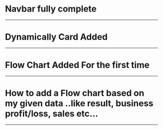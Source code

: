 # Navbar fully complete
____________________________________
# Dynamically Card Added
____________________________________
# Flow Chart Added For the first time
____________________________________
# How to add a Flow chart based on my given data ..like result, business profit/loss, sales etc...
____________________________________
